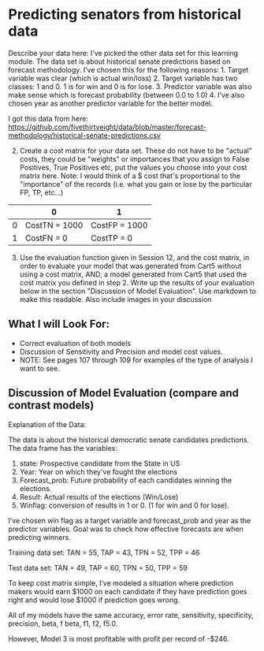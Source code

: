# Predicting senators from historical data




Describe your data here: I’ve picked the other data set for this learning module. The data set is about historical senate predictions based on   forecast methodology. 
    I’ve chosen this for the following reasons:
    1. Target variable was clear (which is actual win/loss)
    2. Target variable has two classes: 1 and 0. 1 is for win and 0 is for lose.
    3. Predictor variable was also make sense which is forecast probability (between 0.0 to 1.0)
    4. I’ve also chosen year as another predictor variable for the better model. 

I got this data from here: https://github.com/fivethirtyeight/data/blob/master/forecast-methodology/historical-senate-predictions.csv

    
2. Create a cost matrix for your data set. These do not have to be "actual" costs, they could be "weights" or importances that you assign to False Positives, True Positives etc, put the values you choose into your cost matrix here.  Note: I would think of a $ cost that's proportional to the "importance" of the records (i.e. what you gain or lose by the particular FP, TP, etc...)

|   |       0       |       1       |
|---|---------------|---------------|
| 0 | CostTN = 1000 | CostFP = 1000 |
| 1 | CostFN = 0    | CostTP = 0    |


3. Use the evaluation function given in Session 12, and the cost matrix, in order to evaluate your model that was generated from Cart5 without using a cost matrix, AND, a model generated from Cart5 that used the cost matrix you defined in step 2.  Write up the results of your evaluation below in the section "Discussion of Model Evaluation". Use markdown to make this readable. Also include images in your discussion 

## What I will Look For:
* Correct evaluation of both models
* Discussion of Sensitivity and Precision and model cost values. 
* NOTE: See pages 107 through 109 for examples of the type of analysis I want to see.

## Discussion of Model Evaluation (compare and contrast models)

Explanation of the Data:

The data is about the historical democratic senate candidates predictions. The data frame has the variables:
1. state: Prospective candidate from the State in US
2. Year: Year on which they’ve fought the elections
3. Forecast_prob: Future probability of each candidates winning the elections.
4. Result: Actual results of the elections (Win/Lose)
5. Winflag: conversion of results in 1 or 0. (1 for win and 0 for lose).

I’ve chosen win flag as a target variable and forecast_prob and year as the predictor variables. Goal was to check how effective forecasts are when predicting winners. 

Training data set: 
TAN = 55, TAP = 43, TPN = 52, TPP = 46

Test data set:
TAN = 49, TAP = 60, TPN = 50, TPP = 59

To keep cost matrix simple, I’ve modeled a situation where prediction makers would earn $1000 on each candidate if they have prediction goes right and would lose $1000 if prediction goes wrong.

All of my models have the same accuracy, error rate, sensitivity, specificity, precision, beta, f beta, f1, f2, f5.0. 

However, Model 3 is most profitable with profit per record of -$246.
